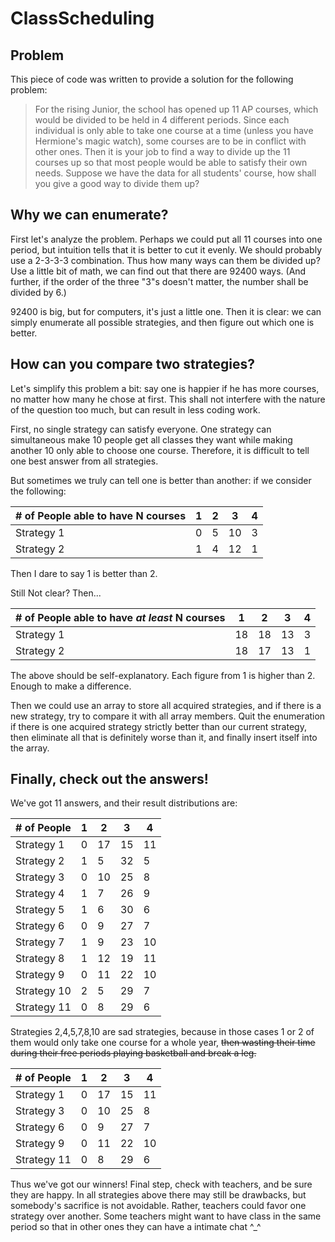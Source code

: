 # ClassScheduling

## Problem

This piece of code was written to provide a solution for the following problem:

> For the rising Junior, the school has opened up 11 AP courses, which would be divided to be held in 4 different periods. Since each individual is only able to take one course at a time (unless you have Hermione's magic watch), some courses are to be in conflict with other ones. Then it is your job to find a way to divide up the 11 courses up so that most people would be able to satisfy their own needs. Suppose we have the data for all students' course, how shall you give a good way to divide them up?

## Why we can enumerate?

First let's analyze the problem. Perhaps we could put all 11 courses into one period, but intuition tells that it is better to cut it evenly. We should probably use a 2-3-3-3 combination. Thus how many ways can them be divided up? Use a little bit of math, we can find out that there are 92400 ways. (And further, if the order of the three "3"s doesn't matter, the number shall be divided by 6.)

92400 is big, but for computers, it's just a little one. Then it is clear: we can simply enumerate all possible strategies, and then figure out which one is better.

## How can you compare two strategies?

Let's simplify this problem a bit: say one is happier if he has more courses, no matter how many he chose at first. This shall not interfere with the nature of the question too much, but can result in less coding work.

First, no single strategy can satisfy everyone. One strategy can simultaneous make 10 people get all classes they want while making another 10 only able to choose one course. Therefore, it is difficult to tell one best answer from all strategies.

But sometimes we truly can tell one is better than another: if we consider the following:

| # of People able to have N courses | 1 | 2 | 3 | 4 |
| ------ | ------ | ------ |------ |------ |
| Strategy 1 | 0 | 5 | 10 | 3 |
| Strategy 2 | 1 | 4 | 12 | 1 |

Then I dare to say 1 is better than 2.

Still Not clear? Then...

| # of People able to have *at least* N courses | 1 | 2 | 3 | 4 |
| ------ | ------ | ------ |------ |------ |
| Strategy 1 | 18 | 18 | 13 | 3 |
| Strategy 2 | 18 | 17 | 13 | 1 |

The above should be self-explanatory. Each figure from 1 is higher than 2. Enough to make a difference.

Then we could use an array to store all acquired strategies, and if there is a new strategy, try to compare it with all array members. Quit the enumeration if there is one acquired strategy strictly better than our current strategy, then eliminate all that is definitely worse than it, and finally insert itself into the array.

## Finally, check out the answers!

We've got 11 answers, and their result distributions are:

| # of People | 1 | 2 | 3 | 4 |
| ------ | ------ | ------ |------ |------ |
|Strategy 1|0|17|15|11|
|Strategy 2|1|5|32|5|
|Strategy 3|0|10|25|8|
|Strategy 4|1|7|26|9|
|Strategy 5|1|6|30|6|
|Strategy 6|0|9|27|7|
|Strategy 7|1|9|23|10|
|Strategy 8|1|12|19|11|
|Strategy 9|0|11|22|10|
|Strategy 10|2|5|29|7|
|Strategy 11|0|8|29|6|

Strategies 2,4,5,7,8,10 are sad strategies, because in those cases 1 or 2 of them would only take one course for a whole year, ~~then wasting their time during their free periods playing basketball and break a leg.~~

| # of People | 1 | 2 | 3 | 4 |
| ------ | ------ | ------ |------ |------ |
|Strategy 1|0|17|15|11|
|Strategy 3|0|10|25|8|
|Strategy 6|0|9|27|7|
|Strategy 9|0|11|22|10|
|Strategy 11|0|8|29|6|

Thus we've got our winners! Final step, check with teachers, and be sure they are happy. In all strategies above there may still be drawbacks, but somebody's sacrifice is not avoidable. Rather, teachers could favor one strategy over another. Some teachers might want to have class in the same period so that in other ones they can have a intimate chat ^_^
